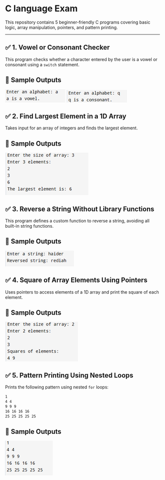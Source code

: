 
# C language Exam

This repository contains 5 beginner-friendly C programs covering basic logic, array manipulation, pointers, and pattern printing.

---

## ✅ 1. Vowel or Consonant Checker

This program checks whether a character entered by the user is a vowel or consonant using a `switch` statement.

## 📸 Sample Outputs

<img src="images/switch.png">

<img src="images/switch1.png">

## ✅ 2. Find Largest Element in a 1D Array

Takes input for an array of integers and finds the largest element.

## 📸 Sample Outputs

<img src="images/1Darray.png">

## ✅ 3. Reverse a String Without Library Functions

This program defines a custom function to reverse a string, avoiding all built-in string functions.

## 📸 Sample Outputs

<img src="images/Reverseastring.png">

## ✅ 4. Square of Array Elements Using Pointers

Uses pointers to access elements of a 1D array and print the square of each element.

## 📸 Sample Outputs

<img src="images/square.png">

## ✅ 5. Pattern Printing Using Nested Loops

Prints the following pattern using nested `for` loops:

```
1
4 4
9 9 9
16 16 16 16
25 25 25 25 25
```

## 📸 Sample Outputs

<img src="images/nestedloop.png">

